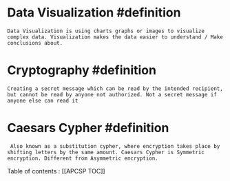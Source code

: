 # Data Visualization #definition 
	Data Visualization is using charts graphs or images to visualize
	complex data. Visualization makes the data easier to understand / Make 
	conclusions about.

# Cryptography #definition 
	Creating a secret message which can be read by the intended recipient, but cannot be read by anyone not authorized. Not a secret message if anyone else can read it 


# Caesars Cypher #definition 
	 Also known as a substitution cypher, where encryption takes place by shifting letters by the same amount. Caesars Cypher is Symmetric encryption. Different from Asymmetric encryption.


Table of contents : [[APCSP TOC]]
